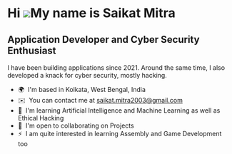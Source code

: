 Hi ![](https://user-images.githubusercontent.com/18350557/176309783-0785949b-9127-417c-8b55-ab5a4333674e.gif)My name is Saikat Mitra
====================================================================================================================================

Application Developer and Cyber Security Enthusiast
---------------------------------------------------

I have been building applications since 2021. Around the same time, I also developed a knack for cyber security, mostly hacking.

* 🌍  I'm based in Kolkata, West Bengal, India
* ✉️  You can contact me at [saikat.mitra2003@gmail.com](mailto:saikat.mitra2003@gmail.com)
* 🧠  I'm learning Artificial Intelligence and Machine Learning as well as Ethical Hacking
* 🤝  I'm open to collaborating on Projects
* ⚡  I am quite interested in learning Assembly and Game Development too
